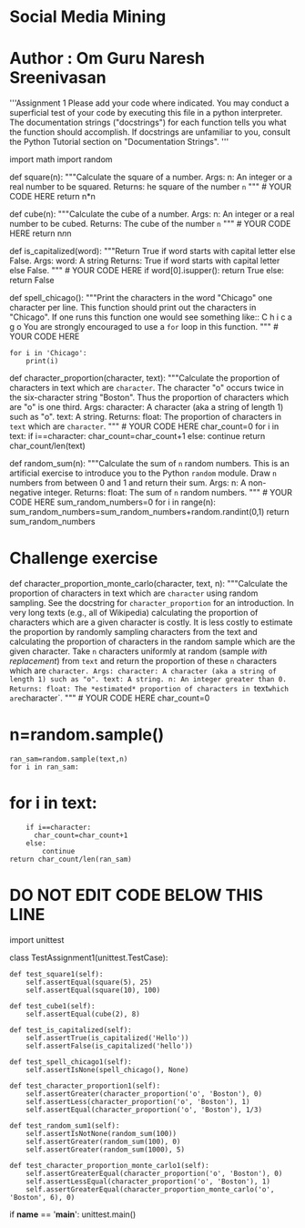 # Social Media Mining
# Author : Om Guru Naresh Sreenivasan

'''Assignment 1
Please add your code where indicated. You may conduct a superficial test of
your code by executing this file in a python interpreter.
The documentation strings ("docstrings") for each function tells you what the
function should accomplish. If docstrings are unfamiliar to you, consult the
Python Tutorial section on "Documentation Strings".
'''

import math
import random

def square(n):
    """Calculate the square of a number.
    Args:
        n: An integer or a real number to be squared.
    Returns:
        he square of the number `n`
    """
    # YOUR CODE HERE
    return n*n


def cube(n):
    """Calculate the cube of a number.
    Args:
        n: An integer or a real number to be cubed.
    Returns:
        The cube of the number `n`
    """
    # YOUR CODE HERE
    return n*n*n


def is_capitalized(word):
    """Return True if word starts with capital letter else False.
    Args:
        word: A string
    Returns:
        True if word starts with capital letter else False.
    """
    # YOUR CODE HERE
    if word[0].isupper():
        return True
    else:
        return False
    


def spell_chicago():
    """Print the characters in the word "Chicago" one character per line.
    This function should print out the characters in "Chicago". If
    one runs this function one would see something like::
        C
        h
        i
        c
        a
        g
        o
    You are strongly encouraged to use a ``for`` loop in this function.
    """
    # YOUR CODE HERE
    
    for i in 'Chicago':
        print(i)
        


def character_proportion(character, text):
    """Calculate the proportion of characters in text which are `character`.
    The character "o" occurs twice in the six-character string "Boston". Thus
    the proportion of characters which are "o" is one third.
    Args:
        character: A character (aka a string of length 1) such as "o".
        text: A string.
    Returns:
        float: The proportion of characters in `text` which are `character`.
    """
    # YOUR CODE HERE
    char_count=0
    for i in text:
        if i==character:
          char_count=char_count+1
        else:
            continue
    return char_count/len(text)
    


def random_sum(n):
    """Calculate the sum of `n` random numbers.
    This is an artificial exercise to introduce you to the Python ``random``
    module.
    Draw `n` numbers from between 0 and 1 and return their sum.
    Args:
        n: A non-negative integer.
    Returns:
        float: The sum of `n` random numbers.
    """
    # YOUR CODE HERE
    sum_random_numbers=0
    for i in range(n):
        sum_random_numbers=sum_random_numbers+random.randint(0,1)
    return sum_random_numbers

# Challenge exercise
def character_proportion_monte_carlo(character, text, n):
    """Calculate the proportion of characters in text which are `character` using random sampling.
    See the docstring for `character_proportion` for an introduction.
    In very long texts (e.g., all of Wikipedia) calculating the proportion of
    characters which are a given character is costly. It is less costly to
    estimate the proportion by randomly sampling characters from the text and
    calculating the proportion of characters in the random sample which are the
    given character.
    Take `n` characters uniformly at random (sample *with replacement*) from
    `text` and return the proportion of these `n` characters which are
    `character.
    Args:
        character: A character (aka a string of length 1) such as "o".
        text: A string.
        n: An integer greater than 0.
    Returns:
        float: The *estimated* proportion of characters in `text` which are `character`.
    """
    # YOUR CODE HERE
    char_count=0
#    n=random.sample()
    ran_sam=random.sample(text,n)
    for i in ran_sam:
#    for i in text:
        if i==character:
          char_count=char_count+1
        else:
            continue
    return char_count/len(ran_sam)
    


# DO NOT EDIT CODE BELOW THIS LINE

import unittest


class TestAssignment1(unittest.TestCase):

    def test_square1(self):
        self.assertEqual(square(5), 25)
        self.assertEqual(square(10), 100)

    def test_cube1(self):
        self.assertEqual(cube(2), 8)

    def test_is_capitalized(self):
        self.assertTrue(is_capitalized('Hello'))
        self.assertFalse(is_capitalized('hello'))

    def test_spell_chicago1(self):
        self.assertIsNone(spell_chicago(), None)

    def test_character_proportion1(self):
        self.assertGreater(character_proportion('o', 'Boston'), 0)
        self.assertLess(character_proportion('o', 'Boston'), 1)
        self.assertEqual(character_proportion('o', 'Boston'), 1/3)

    def test_random_sum1(self):
        self.assertIsNotNone(random_sum(100))
        self.assertGreater(random_sum(100), 0)
        self.assertGreater(random_sum(1000), 5)

    def test_character_proportion_monte_carlo1(self):
        self.assertGreaterEqual(character_proportion('o', 'Boston'), 0)
        self.assertLessEqual(character_proportion('o', 'Boston'), 1)
        self.assertGreaterEqual(character_proportion_monte_carlo('o', 'Boston', 6), 0)

if __name__ == '__main__':
    unittest.main()
